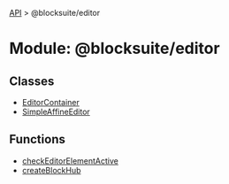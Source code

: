 [API](../../index.md) > @blocksuite/editor

# Module: @blocksuite/editor

## Classes

- [EditorContainer](classes/class.EditorContainer.md)
- [SimpleAffineEditor](classes/class.SimpleAffineEditor.md)

## Functions

- [checkEditorElementActive](functions/function.checkEditorElementActive.md)
- [createBlockHub](functions/function.createBlockHub.md)
